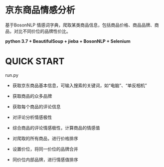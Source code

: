 # **京东商品情感分析**

基于BosonNLP
情感词字典，爬取某类商品信息，包括商品价格、商品品牌、商品，对比不同价位的品牌性价比。

**python 3.7 + BeautifulSoup + jieba + BosonNLP + Selenium**

# **QUICK START**

run.py

-   获取京东商品基本信息，可输入搜索的关键词，如“电脑”、“单反相机”

-   获取商品的众多品牌

-   获取每个商品的评论信息

-   对评论分析情感极性

-   综合商品的评论情感极性，计算商品的情感值

-   对爬取的所有商品，进行价格排序

-   设置价位，将同一价位的品牌合并

-   同价位内部品牌，进行情感值排序


